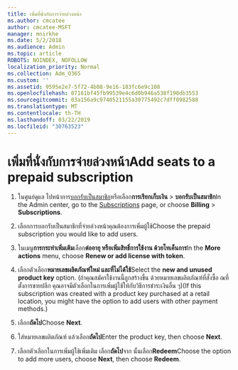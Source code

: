 ```yaml
---
title: เพิ่มที่นั่งกับการจ่ายล่วงหน้า
ms.author: cmcatee
author: cmcatee-MSFT
manager: mnirkhe
ms.date: 5/2/2018
ms.audience: Admin
ms.topic: article
ROBOTS: NOINDEX, NOFOLLOW
localization_priority: Normal
ms.collection: Adm_O365
ms.custom: ''
ms.assetid: 9595e2e7-5f72-4b08-9e16-183fc6e9c108
ms.openlocfilehash: 07161bf45fb99539e4c6d0b946a538f198db3553
ms.sourcegitcommit: 03a156a9c9740521155a30775492c7dff0982588
ms.translationtype: MT
ms.contentlocale: th-TH
ms.lasthandoff: 03/22/2019
ms.locfileid: "30763523"
---
```

# <a name="add-seats-to-a-prepaid-subscription"></a><span data-ttu-id="738f6-102">เพิ่มที่นั่งกับการจ่ายล่วงหน้า</span><span class="sxs-lookup"><span data-stu-id="738f6-102">Add seats to a prepaid subscription</span></span>

1. <span data-ttu-id="738f6-103">ในศูนย์ดูแล ไปหน้าการ[บอกรับเป็นสมาชิก](https://go.microsoft.com/fwlink/p/?linkid=842054)หรือเลือก**การเรียกเก็บเงิน** \> **บอกรับเป็นสมาชิก**</span><span class="sxs-lookup"><span data-stu-id="738f6-103">In the Admin center, go to the [Subscriptions](https://go.microsoft.com/fwlink/p/?linkid=842054) page, or choose **Billing** \> **Subscriptions**.</span></span>
    
2. <span data-ttu-id="738f6-104">เลือกการบอกรับเป็นสมาชิกที่จ่ายล่วงหน้าคุณต้องการเพิ่มผู้ใช้</span><span class="sxs-lookup"><span data-stu-id="738f6-104">Choose the prepaid subscription you would like to add users.</span></span>
    
3. <span data-ttu-id="738f6-105">ในเมนู**การกระทำเพิ่มเติม**เลือก**ต่ออายุ หรือเพิ่มสิทธิ์การใช้งาน ด้วยโทเค็นการ**</span><span class="sxs-lookup"><span data-stu-id="738f6-105">In the **More actions** menu, choose **Renew or add license with token**.</span></span>
    
4. <span data-ttu-id="738f6-106">เลือกตัวเลือก**หมายเลขผลิตภัณฑ์ใหม่ และที่ไม่ได้ใช้**</span><span class="sxs-lookup"><span data-stu-id="738f6-106">Select the **new and unused product key** option.</span></span> <span data-ttu-id="738f6-107">(ถ้าคุณสมัครใช้งานนี้ถูกสร้างขึ้น ด้วยหมายเลขผลิตภัณฑ์ที่สั่งซื้อ ณที่ตั้งการขายปลีก คุณอาจมีตัวเลือกในการเพิ่มผู้ใช้ให้กับวิธีการชำระเงินอื่น ๆ)</span><span class="sxs-lookup"><span data-stu-id="738f6-107">(If this subscription was created with a product key purchased at a retail location, you might have the option to add users with other payment methods.)</span></span> 
    
5. <span data-ttu-id="738f6-108">เลือก**ถัดไป**</span><span class="sxs-lookup"><span data-stu-id="738f6-108">Choose **Next**.</span></span>
    
6. <span data-ttu-id="738f6-109">ใส่หมายเลขผลิตภัณฑ์ แล้วเลือก**ถัดไป**</span><span class="sxs-lookup"><span data-stu-id="738f6-109">Enter the product key, then choose **Next**.</span></span>
    
7. <span data-ttu-id="738f6-110">เลือกตัวเลือกในการเพิ่มผู้ใช้เพิ่มเติม เลือก**ถัดไป**จาก นั้นเลือก**Redeem**</span><span class="sxs-lookup"><span data-stu-id="738f6-110">Choose the option to add more users, choose **Next**, then choose **Redeem**.</span></span>
    

